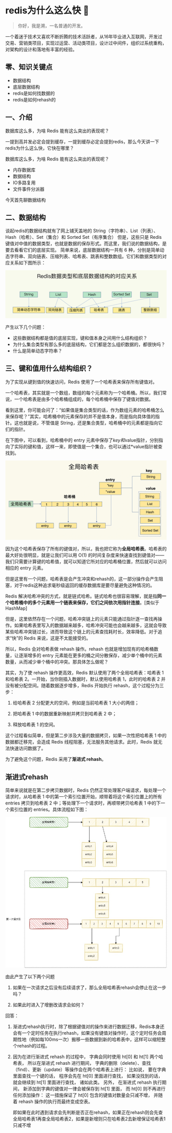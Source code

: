 
# redis为什么这么快 🛫

> 你好，我是溯，一名普通的开发。

一个着迷于技术又喜欢不断折腾的技术活跃者，从16年毕业进入互联网，开发过交易、营销类项目，实现过运营、活动类项目，设计过中间件，组织过系统重构，对架构的设计和落地有丰富的经验。

## 零、知识关键点

- 数据结构
- 底层数据结构
- redis是如何找数据的
- redis是如何rehash的

## 一、介绍
数据库这么多，为啥 Redis 能有这么突出的表现呢？

一提到高并发必定会提到缓存，一提到缓存必定会提到redis，那么今天讲一下redis为什么这么快，它快在哪里？

数据库这么多，为啥 Redis 能有这么突出的表现呢？

- 内存数据库
- 数据结构
- IO多路复用
- 文件事件分派器

今天首先聊数据结构

## 二、数据结构

谈起redis的数据结构就有了网上铺天盖地的 String（字符串）、List（列表）、Hash（哈希）、Set（集合）和 Sorted Set（有序集合）
但是，这些只是 Redis 键值对中值的数据类型，也就是数据的保存形式。而这里，我们说的数据结构，是要去看看它们的底层实现。
简单来说，底层数据结构一共有 6 种，分别是简单动态字符串、双向链表、压缩列表、哈希表、跳表和整数数组。它们和数据类型的对应关系如下图所示：

![Redis数据类型和底层数据结构对应关系](https://raw.githubusercontent.com/ekkoxusu/ekkoxusu.github.io/master/docs/assets/img/redis/Redis数据类型和底层数据结构对应关系.jpg)

产生以下几个问题：

- 这些数据结构都是值的底层实现，键和值本身之间用什么结构组织？
- 为什么集合类型有那么多的底层结构，它们都是怎么组织数据的，都很快吗？
- 什么是简单动态字符串？

## 三、键和值用什么结构组织？

为了实现从键到值的快速访问，Redis 使用了一个哈希表来保存所有键值对。

一个哈希表，其实就是一个数组，数组的每个元素称为一个哈希桶。所以，我们常说，一个哈希表是由多个哈希桶组成的，每个哈希桶中保存了键值对数据。

看到这里，你可能会问了：“如果值是集合类型的话，作为数组元素的哈希桶怎么来保存呢？”其实，哈希桶中的元素保存的并不是值本身，而是指向具体值的指针。这也就是说，不管值是 String，还是集合类型，哈希桶中的元素都是指向它们的指针。

在下图中，可以看到，哈希桶中的 entry 元素中保存了*key和*value指针，分别指向了实际的键和值，这样一来，即使值是一个集合，也可以通过*value指针被查找到。

![全局哈希表](https://raw.githubusercontent.com/ekkoxusu/ekkoxusu.github.io/master/docs/assets/img/redis/全局哈希表.jpg)

因为这个哈希表保存了所有的键值对，所以，我也把它称为**全局哈希表**。哈希表的最大好处很明显，就是让我们可以用 O(1) 的时间复杂度来快速查找到键值对——我们只需要计算键的哈希值，就可以知道它所对应的哈希桶位置，然后就可以访问相应的 entry 元素。

但是这里有一个问题，哈希表是会产生冲突和rehash的，这一部分操作会产生阻塞，对于redis这种追求毫秒级返回的缓存数据库是要尽量避免这种情况的。

Redis 解决哈希冲突的方式，就是链式哈希。链式哈希也很容易理解，就是指**同一个哈希桶中的多个元素用一个链表来保存，它们之间依次用指针连接**。[类似于HashMap]

但是，这里依然存在一个问题，哈希冲突链上的元素只能通过指针逐一查找再操作。如果哈希表里写入的数据越来越多，哈希冲突可能也会越来越多，这就会导致某些哈希冲突链过长，进而导致这个链上的元素查找耗时长，效率降低。对于追求“快”的 Redis 来说，这是不太能接受的。

所以，Redis 会对哈希表做 rehash 操作。rehash 也就是增加现有的哈希桶数量，让逐渐增多的 entry 元素能在更多的桶之间分散保存，减少单个桶中的元素数量，从而减少单个桶中的冲突。那具体怎么做呢？

其实，为了使 rehash 操作更高效，Redis 默认使用了两个全局哈希表：哈希表 1 和哈希表 2。一开始，当你刚插入数据时，默认使用哈希表 1，此时的哈希表 2 并没有被分配空间。随着数据逐步增多，Redis 开始执行 rehash，这个过程分为三步：

1. 给哈希表 2 分配更大的空间，例如是当前哈希表 1 大小的两倍；

2. 把哈希表 1 中的数据重新映射并拷贝到哈希表 2 中；

3. 释放哈希表 1 的空间。

这个过程看似简单，但是第二步涉及大量的数据拷贝，如果一次性把哈希表 1 中的数据都迁移完，会造成 Redis 线程阻塞，无法服务其他请求。此时，Redis 就无法快速访问数据了。

为了避免这个问题，Redis 采用了**渐进式 rehash**。



## 渐进式rehash

简单来说就是在第二步拷贝数据时，Redis 仍然正常处理客户端请求，每处理一个请求时，从哈希表 1 中的第一个索引位置开始，顺带着将这个索引位置上的所有 entries 拷贝到哈希表 2 中；等处理下一个请求时，再顺带拷贝哈希表 1 中的下一个索引位置的 entries。具体流程如下图：

<img src="https://raw.githubusercontent.com/ekkoxusu/ekkoxusu.github.io/master/docs/assets/img/redis/redis.jpg" alt="redis" style="zoom: 67%;" />

由此产生了以下两个问题

1. 如果在一次请求之后没有后续请求了，那么全局哈希表rehash会停止在这一步吗？

2. 如果此时进入了增删改请求会如何？

回答：

1. 渐进式rehash执行时，除了根据键值对的操作来进行数据迁移，Redis本身还会有一个定时任务在执行rehash，如果没有键值对操作时，这个定时任务会周期性地（例如每100ms一次）搬移一些数据到新的哈希表中，这样可以缩短整个rehash的过程。

2. 因为在进行渐进式 rehash 的过程中， 字典会同时使用 ht[0] 和 ht[1] 两个哈希表， 所以在渐进式 rehash 进行期间， 字典的删除（delete）、查找（find）、更新（update）等操作会在两个哈希表上进行： 比如说， 要在字典里面查找一个键的话， 程序会先在 ht[0] 里面进行查找， 如果没找到的话， 就会继续到 ht[1] 里面进行查找， 诸如此类。
   另外， 在渐进式 rehash 执行期间， 新添加到字典的键值对一律会被保存到 ht[1] 里面， 而 ht[0] 则不再进行任何添加操作： 这一措施保证了 ht[0] 包含的键值对数量会只减不增， 并随着 rehash 操作的执行而最终变成空表。

   即如果在此时遇到请求会先判断是否正在rehash，如果正在rehash则会先查全局哈希表1再查全局哈希表2，如果是新增则只在哈希表2去新增保证哈希表1只减不增
